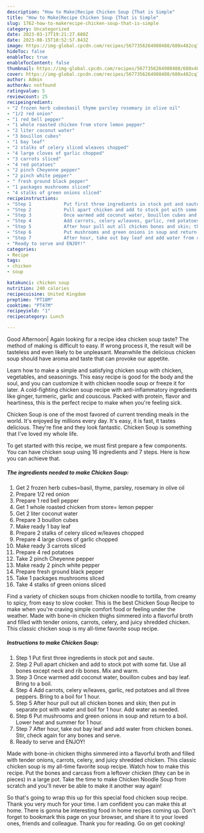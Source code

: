```yaml
---
description: "How to Make|Recipe Chicken Soup {That is Simple"
title: "How to Make|Recipe Chicken Soup {That is Simple"
slug: 1762-how-to-makerecipe-chicken-soup-that-is-simple
category: Uncategorized
date: 2023-03-17T19:21:27.680Z
date: 2023-08-15T10:52:57.843Z
image: https://img-global.cpcdn.com/recipes/5677356264980480/680x482cq70/chicken-soup-recipe-main-photo.jpg
hideToc: false
enableToc: true
enableTocContent: false
thumbnail: https://img-global.cpcdn.com/recipes/5677356264980480/680x482cq70/chicken-soup-recipe-main-photo.jpg
cover: https://img-global.cpcdn.com/recipes/5677356264980480/680x482cq70/chicken-soup-recipe-main-photo.jpg
author: Admin
authorAv: notfound
ratingvalue: 5
reviewcount: 25
recipeingredient:
- "2 frozen herb cubesbasil thyme parsley rosemary in olive oil"
- "1/2 red onion"
- "1 red bell pepper"
- "1 whole roasted chicken from store lemon pepper"
- "2 liter coconut water"
- "3 bouillon cubes"
- "1 bay leaf"
- "2 stalks of celery sliced wleaves chopped"
- "4 large cloves of garlic chopped"
- "3 carrots sliced"
- "4 red potatoes"
- "2 pinch Cheyenne pepper"
- "2 pinch white pepper"
- " fresh ground black pepper"
- "1 packages mushrooms sliced"
- "4 stalks of green onions sliced"
recipeinstructions:
- "Step 1            Put first three ingredients in stock pot and saute."
- "Step 2            Pull apart chicken and add to stock pot with some fat. Use all bones except neck and rib bones. Mix and warm."
- "Step 3            Once warmed add coconut water, bouillon cubes and bay leaf. Bring to a boil."
- "Step 4            Add carrots, celery w/leaves, garlic, red potatoes and all three peppers. Bring to a boil for 1 hour."
- "Step 5            After hour pull out all chicken bones and skin; then put in separate pot with water and boil for 1 hour. Add water as needed."
- "Step 6            Put mushrooms and green onions in soup and return to a boil. Lower heat and summer for 1 hour."
- "Step 7            After hour, take out bay leaf and add water from chicken bones. Stir, check again for any bones and serve."
- "Ready to serve and ENJOY!"
categories:
- Recipe
tags:
- chicken
- soup

katakunci: chicken soup 
nutrition: 240 calories
recipecuisine: United Kingdom
preptime: "PT18M"
cooktime: "PT47M"
recipeyield: "1"
recipecategory: Lunch

---
```



Good Afternoon| Again looking for a recipe idea chicken soup taste? The method of making is difficult to easy. If wrong process it, the result will be tasteless and even likely to be unpleasant. Meanwhile the delicious chicken soup should have aroma and taste that can provoke our appetite.





Learn how to make a simple and satisfying chicken soup with chicken, vegetables, and seasonings. This easy recipe is good for the body and the soul, and you can customize it with chicken noodle soup or freeze it for later. A cold-fighting chicken soup recipe with anti-inflammatory ingredients like ginger, turmeric, garlic and couscous. Packed with protein, flavor and heartiness, this is the perfect recipe to make when you&#39;re feeling sick.

Chicken Soup is one of the most favored of current trending meals in the world. It's enjoyed by millions every day. It's easy, it is fast, it tastes delicious. They're fine and they look fantastic. Chicken Soup is something that I've loved my whole life.


To get started with this recipe, we must first prepare a few components. You can have chicken soup using 16 ingredients and 7 steps. Here is how you can achieve that.

<!--inarticleads1-->

##### The ingredients needed to make Chicken Soup:

1. Get 2 frozen herb cubes=basil, thyme, parsley, rosemary in olive oil
1. Prepare 1/2 red onion
1. Prepare 1 red bell pepper
1. Get 1 whole roasted chicken from store= lemon pepper
1. Get 2 liter coconut water
1. Prepare 3 bouillon cubes
1. Make ready 1 bay leaf
1. Prepare 2 stalks of celery sliced w/leaves chopped
1. Prepare 4 large cloves of garlic chopped
1. Make ready 3 carrots sliced
1. Prepare 4 red potatoes
1. Take 2 pinch Cheyenne pepper
1. Make ready 2 pinch white pepper
1. Prepare  fresh ground black pepper
1. Take 1 packages mushrooms sliced
1. Take 4 stalks of green onions sliced


Find a variety of chicken soups from chicken noodle to tortilla, from creamy to spicy, from easy to slow cooker. This is the best Chicken Soup Recipe to make when you&#39;re craving simple comfort food or feeling under the weather. Made with bone-in chicken thighs simmered into a flavorful broth and filled with tender onions, carrots, celery, and juicy shredded chicken. This classic chicken soup is my all-time favorite soup recipe. 

<!--inarticleads2-->

##### Instructions to make Chicken Soup:

1. Step 1            Put first three ingredients in stock pot and saute.
1. Step 2            Pull apart chicken and add to stock pot with some fat. Use all bones except neck and rib bones. Mix and warm.
1. Step 3            Once warmed add coconut water, bouillon cubes and bay leaf. Bring to a boil.
1. Step 4            Add carrots, celery w/leaves, garlic, red potatoes and all three peppers. Bring to a boil for 1 hour.
1. Step 5            After hour pull out all chicken bones and skin; then put in separate pot with water and boil for 1 hour. Add water as needed.
1. Step 6            Put mushrooms and green onions in soup and return to a boil. Lower heat and summer for 1 hour.
1. Step 7            After hour, take out bay leaf and add water from chicken bones. Stir, check again for any bones and serve.
1. Ready to serve and ENJOY!

Made with bone-in chicken thighs simmered into a flavorful broth and filled with tender onions, carrots, celery, and juicy shredded chicken. This classic chicken soup is my all-time favorite soup recipe. Watch how to make this recipe. Put the bones and carcass from a leftover chicken (they can be in pieces) in a large pot. Take the time to make Chicken Noodle Soup from scratch and you&#39;ll never be able to make it another way again! 

So that's going to wrap this up for this special food chicken soup recipe. Thank you very much for your time. I am confident you can make this at home. There is gonna be interesting food in home recipes coming up. Don't forget to bookmark this page on your browser, and share it to your loved ones, friends and colleague. Thank you for reading. Go on get cooking!
